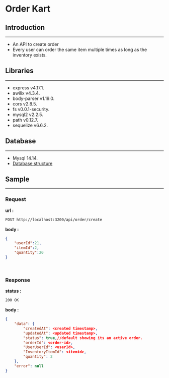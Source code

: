 # Order Kart
## Introduction
---
- An API to create order
- Every user can order the same item multiple times as
long as the inventory
exists.

## Libraries
---
- express v4.17.1.
- awilix v4.3.4.
- body-parser v1.19.0.
- cors v2.8.5.
- fs v0.0.1-security.
- mysql2 v2.2.5.
- path v0.12.7.
- sequelize v6.6.2.

## Database
---
- Mysql 14.14.
- [Database structure](./Reference_resources/Order_Kart.png)
## Sample
---
### Request
**url :**
```sh
POST http://localhost:3200/api/order/create
```
**body :**
```json
{
	"userId":21,
	"itemId":2,
	"quantity":20
}
```
<br/>

### Response
**status :**
```sh
200 OK
```
**body :**
```json
{
    "data": {
        "createdAt": <created timestamp>,
        "updatedAt": <updated timestamp>,
        "status": true,//default showing its an active order.
        "orderId": <order-id>,
        "UserUserId": <userId>,
        "InventoryItemId": <itemid>,
        "quantity": 2
    },
    "error": null
}
```